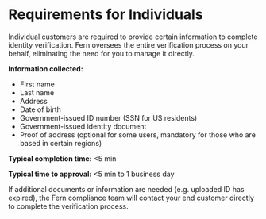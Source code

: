# Requirements for Individuals

Individual customers are required to provide certain information to complete identity verification. Fern oversees the entire verification process on your behalf, eliminating the need for you to manage it directly.

**Information collected:**

* First name
* Last name
* Address
* Date of birth
* Government-issued ID number (SSN for US residents)
* Government-issued identity document
* Proof of address (optional for some users, mandatory for those who are based in certain regions)

**Typical completion time:** <5 min&#x20;

**Typical time to approval:** <5 min to 1 business day

If additional documents or information are needed (e.g. uploaded ID has expired), the Fern compliance team will contact your end customer directly to complete the verification process.
